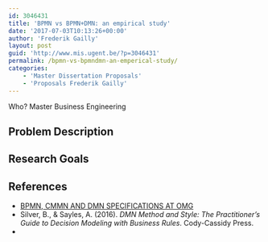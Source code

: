 ```yaml
---
id: 3046431
title: 'BPMN vs BPMN+DMN: an empirical study'
date: '2017-07-03T10:13:26+00:00'
author: 'Frederik Gailly'
layout: post
guid: 'http://www.mis.ugent.be/?p=3046431'
permalink: /bpmn-vs-bpmndmn-an-emperical-study/
categories:
    - 'Master Dissertation Proposals'
    - 'Proposals Frederik Gailly'
---
```


Who? Master Business Engineering

## Problem Description

## Research Goals

## References

- [BPMN, CMMN AND DMN SPECIFICATIONS AT OMG](https://www.omg.org/intro/TripleCrown.pdf)
- Silver, B., &amp; Sayles, A. (2016). *DMN Method and Style: The Practitioner’s Guide to Decision Modeling with Business Rules*. Cody-Cassidy Press.
- 